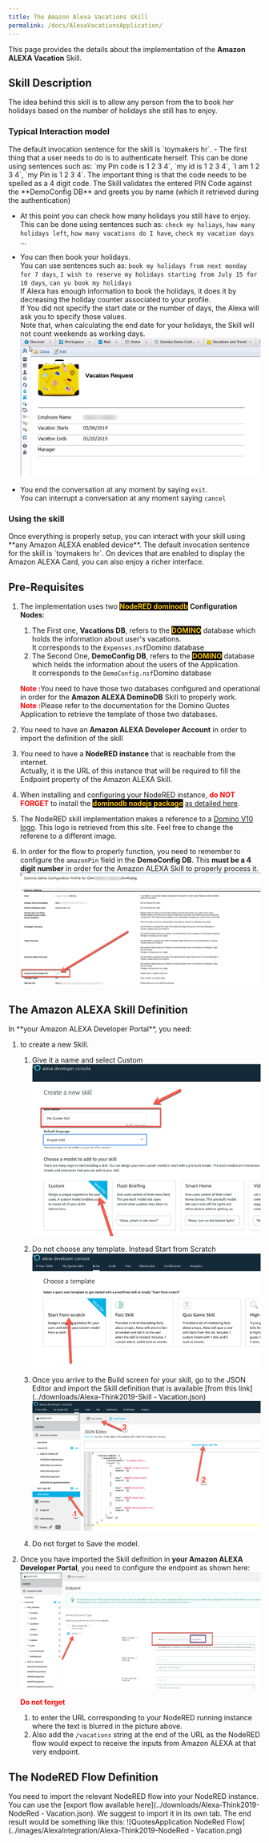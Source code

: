 ```yaml
---
title: The Amazon Alexa Vacations skill
permalink: /docs/AlexaVacationsApplication/
---
```


This page provides the details about the implementation of the **Amazon ALEXA Vacation** Skill.  

<h2>Skill Description</h2>
The idea behind this skill is to allow any person from the to book her holidays based on the number of holidays she still has to enjoy. 

<h3>Typical Interaction model</h3>
The default invocation sentence for the skill is `toymakers hr`. 
-   The first thing that a user needs to do is to authenticate herself.  
    This can be done using sentences such as: `my Pin code is 1 2 3 4`, `my id is 1 2 3 4`, `I am 1 2 3 4`, `my Pin is 1 2 3 4`.  
    The important thing is that the code needs to be spelled as a 4 digit code.  
    The Skill validates the entered PIN Code against the **DemoConfig DB** and greets you by name (which it retrieved during the authentication)  

-   At this point you can check how many holidays you still have to enjoy.  
This can be done using sentences such as: `check my holiays`, `how many holidays left`, `how many vacations do I have`, `check my vacation days` ...  

-   You can then book your holidays.  
You can use sentences such as: `book my holidays from next monday for 7 days`, `I wish to reserve my holidays starting from July 15 for 10 days`, `can yu book my holidays`  
If Alexa has enough information to book the holidays, it does it by decreasing the holiday counter associated to your profile.  
If You did not specify the start date or the number of days, the Alexa will ask you to specify those values.  
Note that, when calculating the end date for your holidays, the Skill will not count weekends as working days.
![Amazon ALEXA Vacations db](../images/AlexaIntegration/Alexa-vacations-db.png)

- You end the conversation at any moment by saying `exit`.  
You can interrupt a conversation at any moment saying `cancel` 

<h3>Using the skill</h3>
Once everything is properly setup, you can interact with your skill using **any Amazon ALEXA enabled device**.  
The default invocation sentence for the skill is `toymakers hr`.  
On devices that are enabled to display the Amazon ALEXA Card, you can also enjoy a richer interface.

<h2>Pre-Requisites</h2>

1.  The implementation uses two <strong style="color: #FEC70B; background-color: black">NodeRED dominodb</strong> **Configuration Nodes**:
    1.  The First one, **Vacations DB**, refers to the <strong style="color: #FEC70B; background-color: black">DOMINO</strong> database which holds the information about user's vacations.  
    It corresponds to the `Expenses.nsf`Domino database
    1.  The Second One, **DemoConfig DB**, refers to the <strong style="color: #FEC70B; background-color: black">DOMINO</strong> database which helds the information about the  users of the Application.  
    It corresponds to the `DemoConfig.nsf`Domino database

    <strong style="color:red">Note :</strong>You need to have those two databases configured and operational in order for the **Amazon ALEXA DominoDB** Skill to properly work.  
    <strong style="color:red">Note :</strong>Please refer to the documentation for the Domino Quotes Application to retrieve the template of those two databases. 

2.  You need to have an **Amazon ALEXA Developer Account** in order to import the definition of the skill  

3.  You need to have a **NodeRED instance** that is reachable from the internet.  
Actually, it is the URL of this instance that will be required to fill the Endpoint property of the Amazon ALEXA Skill.  

4.  When installing and configuring your NodeRED instance, <strong style="color:red">do NOT FORGET</strong> to install the <strong style="color: #FEC70B; background-color: black">dominodb nodejs package</strong> [as detailed here](../info-intro/).  

5.  The NodeRED skill implementation makes a reference to a [Domino V10 logo](https://icstechsales.github.io/think2019lab-domino-integration/docs/images/dominoV10.png). This logo is retrieved from this site. Feel free to change the referene to a different image.

6.  In order for the flow to properly function, you need to remember to configure the `amazonPin` field in the **DemoConfig DB**. This **must be a 4 digit number** in order for the Amazon ALEXA Skill to properly process it.
![Amazon ALEXAPIN Code Setting](../images/AlexaIntegration/Alexa-pinCode-setting.png)

<h2>The Amazon ALEXA Skill Definition</h2>
In **your Amazon ALEXA Developer Portal**, you need:

1.  to create a new Skill.
    1.  Give it a name and select Custom  
    ![Amazon ALEXA Create Skill step 1](../images/AlexaIntegration/Alexa-importSkill-01.png)  

    1.  Do not choose any template. Instead Start from Scratch  
    ![Amazon ALEXA Create Skill step 2](../images/AlexaIntegration/Alexa-importSkill-02.png)

    1.  Once you arrive to the Build screen for your skill, go to the JSON Editor and import the Skill definition that is available [from this link](../downloads/Alexa-Think2019-Skill - Vacation.json)
    ![Amazon ALEXA Create Skill step 3](../images/AlexaIntegration/Alexa-importSkill-03.png)

    1.  Do not forget to Save the model.

2.  Once you have imported the Skill definition in **your Amazon ALEXA Developer Portal**, you need to configure the endpoint as shown here:
    ![Amazon ALEXA Developer Portal](../images/AlexaIntegration/Alexa-vacations-skill-01.png)

    <strong style="color:red">Do not forget</strong> 
    1.  to enter the URL corresponding to your NodeRED running instance where the text is blurred in the picture above.
    2.  Also add the `/vacations` string at the end of the URL as the NodeRED flow would expect to receive the inputs from Amazon ALEXA at that very endpoint.

<h2>The NodeRED Flow Definition</h2>
You need to import the relevant NodeRED flow into your NodeRED instance. You can use the [export flow available here](../downloads/Alexa-Think2019-NodeRed - Vacation.json).  
We suggest to import it in its own tab. The end result would be something like this:
![QuotesApplication NodeRed Flow](../images/AlexaIntegration/Alexa-Think2019-NodeRed - Vacation.png)
